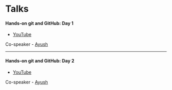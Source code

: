 # Talks

#### Hands-on git and GitHub: Day 1

* [YouTube](https://youtu.be/DKVwpo2boz4)

Co-speaker - [Ayush](https://github.com/ayush-AI)

---

#### Hands-on git and GitHub: Day 2

* [YouTube](https://youtu.be/bTaImoduy0A)

Co-speaker - [Ayush](https://github.com/ayush-AI)
